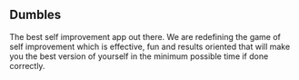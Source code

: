 ## Dumbles

The best self improvement app out there. We are redefining the game of self improvement which is effective, fun and results oriented that will make you the best version of yourself in the minimum possible time if done correctly. 
